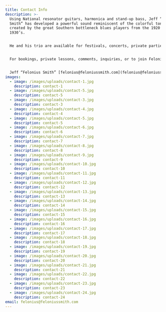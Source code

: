 ```yaml
---
title: Contact Info
description: >-
  Using National resonator guitars, harmonica and stand-up bass, Jeff “Felonius
  Smith” has developed a powerful sound reminiscent of the colorful tones
  created by the great Southern bottleneck blues players from the 1920’s and
  1930’s.


  He and his trio are available for festivals, concerts, private parties, and other special events – and Felonius also enjoys bringing the tradition of the blues’ heritage to schools in the community. He speaks about and performs examples of the history of blues guitar, providing students with insight into the times and circumstances of the old bluesmen and their songs – as well as the fascinating history of their often-preferred National (resophonic) guitar.


  For bookings, private lessons, comments, inquiries, or to join Felonius' Email List, contact


  Jeff “Felonius Smith” [felonius@feloniussmith.com](felonius@feloniussmith.com)
images:
  - image: /images/uploads/contact-1.jpg
    description: contact-1
  - image: /images/uploads/contact-5.jpg
    description: contact-5
  - image: /images/uploads/contact-3.jpg
    description: contact-3
  - image: /images/uploads/contact-4.jpg
    description: contact-4
  - image: /images/uploads/contact-5.jpg
    description: contact-5
  - image: /images/uploads/contact-6.jpg
    description: contact-6
  - image: /images/uploads/contact-7.jpg
    description: contact-7
  - image: /images/uploads/contact-8.jpg
    description: contact-8
  - image: /images/uploads/contact-9.jpg
    description: contact-9
  - image: /images/uploads/contact-10.jpg
    description: contact-10
  - image: /images/uploads/contact-11.jpg
    description: contact-11
  - image: /images/uploads/contact-12.jpg
    description: contact-12
  - image: /images/uploads/contact-13.jpg
    description: contact-13
  - image: /images/uploads/contact-14.jpg
    description: contact-14
  - image: /images/uploads/contact-15.jpg
    description: contact-15
  - image: /images/uploads/contact-16.jpg
    description: contact-16
  - image: /images/uploads/contact-17.jpg
    description: contact-17
  - image: /images/uploads/contact-18.jpg
    description: contact-18
  - image: /images/uploads/contact-19.jpg
    description: contact-19
  - image: /images/uploads/contact-20.jpg
    description: contact-20
  - image: /images/uploads/contact-21.jpg
    description: contact-21
  - image: /images/uploads/contact-22.jpg
    description: contact-22
  - image: /images/uploads/contact-23.jpg
    description: contact-23
  - image: /images/uploads/contact-24.jpg
    description: contact-24
email: felonius@feloniussmith.com
---
```

